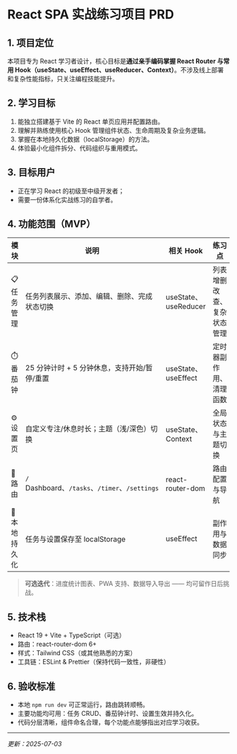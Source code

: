 # React SPA 实战练习项目 PRD

## 1. 项目定位

本项目专为 React 学习者设计，核心目标是**通过亲手编码掌握 React Router 与常用 Hook（useState、useEffect、useReducer、Context）**。不涉及线上部署和复杂性能指标，只关注编程技能提升。

## 2. 学习目标

1. 能独立搭建基于 Vite 的 React 单页应用并配置路由。
2. 理解并熟练使用核心 Hook 管理组件状态、生命周期及复杂业务逻辑。
3. 掌握在本地持久化数据（localStorage）的方法。
4. 体验最小化组件拆分、代码组织与重用模式。

## 3. 目标用户

* 正在学习 React 的初级至中级开发者；
* 需要一份体系化实战练习的自学者。

## 4. 功能范围（MVP）

| 模块       | 说明                                          | 相关 Hook             | 练习点           |
| -------- | ------------------------------------------- | ------------------- | ------------- |
| 📋 任务管理  | 任务列表展示、添加、编辑、删除、完成状态切换                      | useState、useReducer | 列表增删改查、复杂状态管理 |
| ⏱️ 番茄钟   | 25 分钟计时 + 5 分钟休息，支持开始/暂停/重置                 | useState、useEffect  | 定时器副作用、清理函数   |
| ⚙️ 设置页   | 自定义专注/休息时长；主题（浅/深色）切换                       | useState、Context    | 全局状态与主题切换     |
| 🔀 路由    | `/` Dashboard、`/tasks`、`/timer`、`/settings` | react-router-dom    | 路由配置与导航       |
| 💾 本地持久化 | 任务与设置保存至 localStorage                       | useEffect           | 副作用与数据同步      |

> **可选迭代**：进度统计图表、PWA 支持、数据导入导出 —— 均可留作日后挑战。

## 5. 技术栈

* React 19 + Vite + TypeScript（可选）
* 路由：react-router-dom 6+
* 样式：Tailwind CSS（或其他熟悉的方案）
* 工具链：ESLint & Prettier（保持代码一致性，非硬性）

## 6. 验收标准

* 本地 `npm run dev` 可正常运行，路由跳转顺畅。
* 主要功能均可用：任务 CRUD、番茄钟计时、设置生效并持久化。
* 代码分层清晰，组件命名合理，每个功能点能够指出对应学习收获。

---

*更新：2025-07-03*
